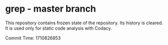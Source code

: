 # grep - master branch

This repository contains frozen state of the repository.
Its history is cleared. It is used only for static code
analysis with Codacy.

Commit Time: 1710826853